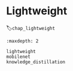 
# Lightweight
:label:`chap_lightweight`

```toc
:maxdepth: 2

lightweight
mobilenet
knowledge_distillation
```
